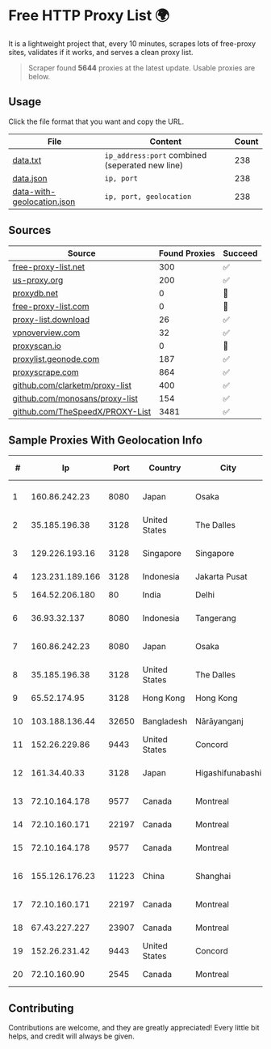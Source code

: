 
# Free HTTP Proxy List 🌍

It is a lightweight project that, every 10 minutes, scrapes lots of free-proxy sites, validates if it works, and serves a clean proxy list.


> Scraper found **5644** proxies at the latest update. Usable proxies are below.

## Usage

Click the file format that you want and copy the URL.


|File|Content|Count|
|----|-------|-----|
|[data.txt](https://raw.githubusercontent.com/themiralay/Proxy-List-World/master/data.txt)|`ip_address:port` combined (seperated new line)|238|
|[data.json](https://raw.githubusercontent.com/themiralay/Proxy-List-World/master/data.json)|`ip, port`|238|
|[data-with-geolocation.json](https://raw.githubusercontent.com/themiralay/Proxy-List-World/master/data-with-geolocation.json)|`ip, port, geolocation`|238|

## Sources

|Source|Found Proxies|Succeed|
|------|-------------|-------|
|[free-proxy-list.net](https://free-proxy-list.net)|300|✅|
|[us-proxy.org](https://www.us-proxy.org)|200|✅|
|[proxydb.net](http://proxydb.net)|0|🚫|
|[free-proxy-list.com](https://free-proxy-list.com/?page=&port=&type%5B%5D=http&type%5B%5D=https&up_time=0&search=Search)|0|🚫|
|[proxy-list.download](https://www.proxy-list.download/HTTP)|26|✅|
|[vpnoverview.com](https://vpnoverview.com/privacy/anonymous-browsing/free-proxy-servers)|32|✅|
|[proxyscan.io](https://www.proxyscan.io)|0|🚫|
|[proxylist.geonode.com](https://proxylist.geonode.com/api/proxy-list?limit=300&page=1&sort_by=lastChecked&sort_type=desc&protocols=http,https)|187|✅|
|[proxyscrape.com](https://api.proxyscrape.com/v2/?request=displayproxies&protocol=http&timeout=10000&country=all&ssl=all&anonymity=all)|864|✅|
|[github.com/clarketm/proxy-list](https://raw.githubusercontent.com/clarketm/proxy-list/master/proxy-list-raw.txt)|400|✅|
|[github.com/monosans/proxy-list](https://raw.githubusercontent.com/monosans/proxy-list/main/proxies/http.txt)|154|✅|
|[github.com/TheSpeedX/PROXY-List](https://raw.githubusercontent.com/TheSpeedX/PROXY-List/master/http.txt)|3481|✅|


## Sample Proxies With Geolocation Info

|#|Ip|Port|Country|City|Internet Service Provider|
|-|--|----|-------|----|-------------------------|
|1|160.86.242.23|8080|Japan|Osaka|Sony Network Communications Inc|
|2|35.185.196.38|3128|United States|The Dalles|Google LLC|
|3|129.226.193.16|3128|Singapore|Singapore|Tencent Cloud Computing (Beijing) Co|
|4|123.231.189.166|3128|Indonesia|Jakarta Pusat|LINTASARTA|
|5|164.52.206.180|80|India|Delhi|E2E Networks Limited|
|6|36.93.32.137|8080|Indonesia|Tangerang|Telekomunikasi Indonesia|
|7|160.86.242.23|8080|Japan|Osaka|Sony Network Communications Inc|
|8|35.185.196.38|3128|United States|The Dalles|Google LLC|
|9|65.52.174.95|3128|Hong Kong|Hong Kong|Microsoft Corporation|
|10|103.188.136.44|32650|Bangladesh|Nārāyanganj|Sajid Trading Limited|
|11|152.26.229.86|9443|United States|Concord|MCNC|
|12|161.34.40.33|3128|Japan|Higashifunabashi|NTT PC Communications, Inc.|
|13|72.10.164.178|9577|Canada|Montreal|GloboTech Communications|
|14|72.10.160.171|22197|Canada|Montreal|GloboTech Communications|
|15|72.10.164.178|9577|Canada|Montreal|GloboTech Communications|
|16|155.126.176.23|11223|China|Shanghai|The Procter and Gamble Company|
|17|72.10.160.171|22197|Canada|Montreal|GloboTech Communications|
|18|67.43.227.227|23907|Canada|Montreal|GloboTech Communications|
|19|152.26.231.42|9443|United States|Concord|MCNC|
|20|72.10.160.90|2545|Canada|Montreal|GloboTech Communications|



## Contributing

Contributions are welcome, and they are greatly appreciated! Every
little bit helps, and credit will always be given.

